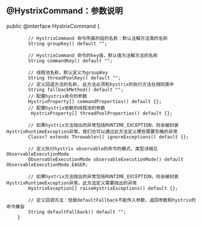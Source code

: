   ## @HystrixCommand：参数说明
   public @interface HystrixCommand {

            // HystrixCommand 命令所属的组的名称：默认注解方法类的名称
            String groupKey() default "";

            // HystrixCommand 命令的key值，默认值为注解方法的名称
            String commandKey() default "";

            // 线程池名称，默认定义为groupKey
            String threadPoolKey() default "";
            // 定义回退方法的名称, 此方法必须和hystrix的执行方法在相同类中
            String fallbackMethod() default "";
            // 配置hystrix命令的参数
            HystrixProperty[] commandProperties() default {};
            // 配置hystrix依赖的线程池的参数
             HystrixProperty[] threadPoolProperties() default {};

            // 如果hystrix方法抛出的异常包括RUNTIME_EXCEPTION，则会被封装HystrixRuntimeException异常。我们也可以通过此方法定义哪些需要忽略的异常
            Class<? extends Throwable>[] ignoreExceptions() default {};

            // 定义执行hystrix observable的命令的模式，类型详细见ObservableExecutionMode
            ObservableExecutionMode observableExecutionMode() default ObservableExecutionMode.EAGER;

            // 如果hystrix方法抛出的异常包括RUNTIME_EXCEPTION，则会被封装HystrixRuntimeException异常。此方法定义需要抛出的异常
            HystrixException[] raiseHystrixExceptions() default {};

            // 定义回调方法：但是defaultFallback不能传入参数，返回参数和hystrix的命令兼容
            String defaultFallback() default "";
        }